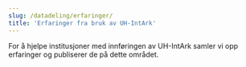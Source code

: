 ```yaml
---
slug: /datadeling/erfaringer/
title: 'Erfaringer fra bruk av UH-IntArk'
---
```


For å hjelpe institusjoner med innføringen av UH-IntArk samler vi opp
erfaringer og publiserer de på dette området.
